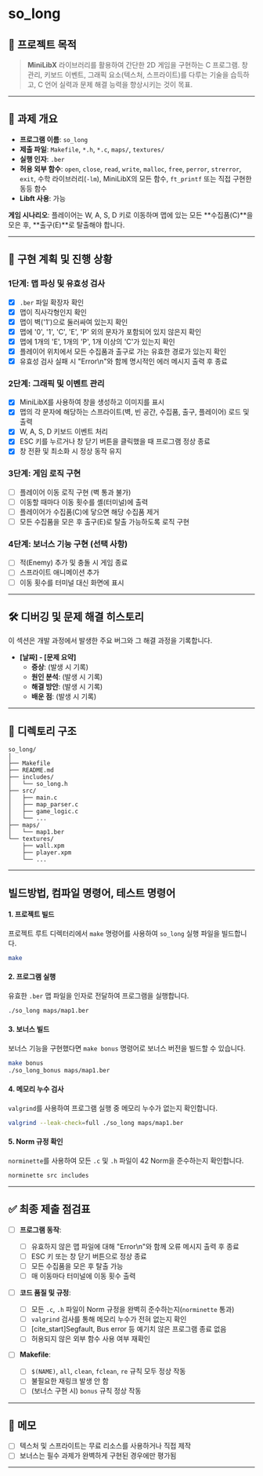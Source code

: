 # so_long

## 📌 프로젝트 목적

> **MiniLibX** 라이브러리를 활용하여 간단한 2D 게임을 구현하는 C 프로그램. 창 관리, 키보드 이벤트, 그래픽 요소(텍스처, 스프라이트)를 다루는 기술을 습득하고, C 언어 실력과 문제 해결 능력을 향상시키는 것이 목표.

-----

## 🧠 과제 개요

  - **프로그램 이름**: `so_long`
  - **제출 파일**: `Makefile`, `*.h`, `*.c`, `maps/`, `textures/`
  - **실행 인자**: `.ber`
  - **허용 외부 함수**: `open`, `close`, `read`, `write`, `malloc`, `free`, `perror`, `strerror`, `exit`, 수학 라이브러리(`-lm`), MiniLibX의 모든 함수, `ft_printf` 또는 직접 구현한 동등 함수
  - **Libft 사용**: 가능

**게임 시나리오**:
플레이어는 W, A, S, D 키로 이동하며 맵에 있는 모든 **수집품(C)**을 모은 후, **출구(E)**로 탈출해야 합니다.

-----

## 🚀 구현 계획 및 진행 상황

### 1단계: 맵 파싱 및 유효성 검사

  - [x] `.ber` 파일 확장자 확인
  - [x] 맵이 직사각형인지 확인
  - [x] 맵이 벽('1')으로 둘러싸여 있는지 확인
  - [x] 맵에 '0', '1', 'C', 'E', 'P' 외의 문자가 포함되어 있지 않은지 확인
  - [x] 맵에 1개의 'E', 1개의 'P', 1개 이상의 'C'가 있는지 확인
  - [x] 플레이어 위치에서 모든 수집품과 출구로 가는 유효한 경로가 있는지 확인
  - [x] 유효성 검사 실패 시 "Error\n"와 함께 명시적인 에러 메시지 출력 후 종료

### 2단계: 그래픽 및 이벤트 관리

  - [x] MiniLibX를 사용하여 창을 생성하고 이미지를 표시
  - [x] 맵의 각 문자에 해당하는 스프라이트(벽, 빈 공간, 수집품, 출구, 플레이어) 로드 및 출력
  - [x] W, A, S, D 키보드 이벤트 처리
  - [x] ESC 키를 누르거나 창 닫기 버튼을 클릭했을 때 프로그램 정상 종료
  - [x] 창 전환 및 최소화 시 정상 동작 유지

### 3단계: 게임 로직 구현

  - [ ] 플레이어 이동 로직 구현 (벽 통과 불가)
  - [ ] 이동할 때마다 이동 횟수를 셸(터미널)에 출력
  - [ ] 플레이어가 수집품(C)에 닿으면 해당 수집품 제거
  - [ ] 모든 수집품을 모은 후 출구(E)로 탈출 가능하도록 로직 구현

### 4단계: 보너스 기능 구현 (선택 사항)

  - [ ] 적(Enemy) 추가 및 충돌 시 게임 종료
  - [ ] 스프라이트 애니메이션 추가
  - [ ] 이동 횟수를 터미널 대신 화면에 표시

-----

## 🛠️ 디버깅 및 문제 해결 히스토리

이 섹션은 개발 과정에서 발생한 주요 버그와 그 해결 과정을 기록합니다.

  - **[날짜] - [문제 요약]**
      - **증상**: (발생 시 기록)
      - **원인 분석**: (발생 시 기록)
      - **해결 방안**: (발생 시 기록)
      - **배운 점**: (발생 시 기록)

-----

## 📂 디렉토리 구조

```
so_long/
│
├── Makefile
├── README.md
├── includes/
│   └── so_long.h
├── src/
│   ├── main.c
│   ├── map_parser.c
│   ├── game_logic.c
│   └── ...
├── maps/
│   └── map1.ber
└── textures/
    ├── wall.xpm
    ├── player.xpm
    └── ...
```

-----

## 빌드방법, 컴파일 명령어, 테스트 명령어

#### **1. 프로젝트 빌드**

프로젝트 루트 디렉터리에서 `make` 명령어를 사용하여 `so_long` 실행 파일을 빌드합니다.

```bash
make
```

#### **2. 프로그램 실행**

유효한 `.ber` 맵 파일을 인자로 전달하여 프로그램을 실행합니다.

```bash
./so_long maps/map1.ber
```

#### **3. 보너스 빌드**

보너스 기능을 구현했다면 `make bonus` 명령어로 보너스 버전을 빌드할 수 있습니다.

```bash
make bonus
./so_long_bonus maps/map1.ber
```

#### **4. 메모리 누수 검사**

`valgrind`를 사용하여 프로그램 실행 중 메모리 누수가 없는지 확인합니다.

```bash
valgrind --leak-check=full ./so_long maps/map1.ber
```

#### **5. Norm 규정 확인**

`norminette`를 사용하여 모든 `.c` 및 `.h` 파일이 42 Norm을 준수하는지 확인합니다.

```bash
norminette src includes
```

-----

## ✅ 최종 제출 점검표

  - [ ] **프로그램 동작**:

      - [ ] 유효하지 않은 맵 파일에 대해 "Error\\n"와 함께 오류 메시지 출력 후 종료
      - [ ] ESC 키 또는 창 닫기 버튼으로 정상 종료
      - [ ] 모든 수집품을 모은 후 탈출 가능
      - [ ] 매 이동마다 터미널에 이동 횟수 출력

  - [ ] **코드 품질 및 규정**:

      - [ ] 모든 `.c`, `.h` 파일이 Norm 규정을 완벽히 준수하는지(`norminette` 통과)
      - [ ] `valgrind` 검사를 통해 메모리 누수가 전혀 없는지 확인
      - [ ] [cite\_start]Segfault, Bus error 등 예기치 않은 프로그램 종료 없음
      - [ ] 허용되지 않은 외부 함수 사용 여부 재확인

  - [ ] **Makefile**:

      - [ ] `$(NAME)`, `all`, `clean`, `fclean`, `re` 규칙 모두 정상 작동
      - [ ] 불필요한 재링크 발생 안 함
      - [ ] (보너스 구현 시) `bonus` 규칙 정상 작동

-----

## 📝 메모

  - [ ] 텍스처 및 스프라이트는 무료 리소스를 사용하거나 직접 제작
  - [ ] 보너스는 필수 과제가 완벽하게 구현된 경우에만 평가됨

-----

